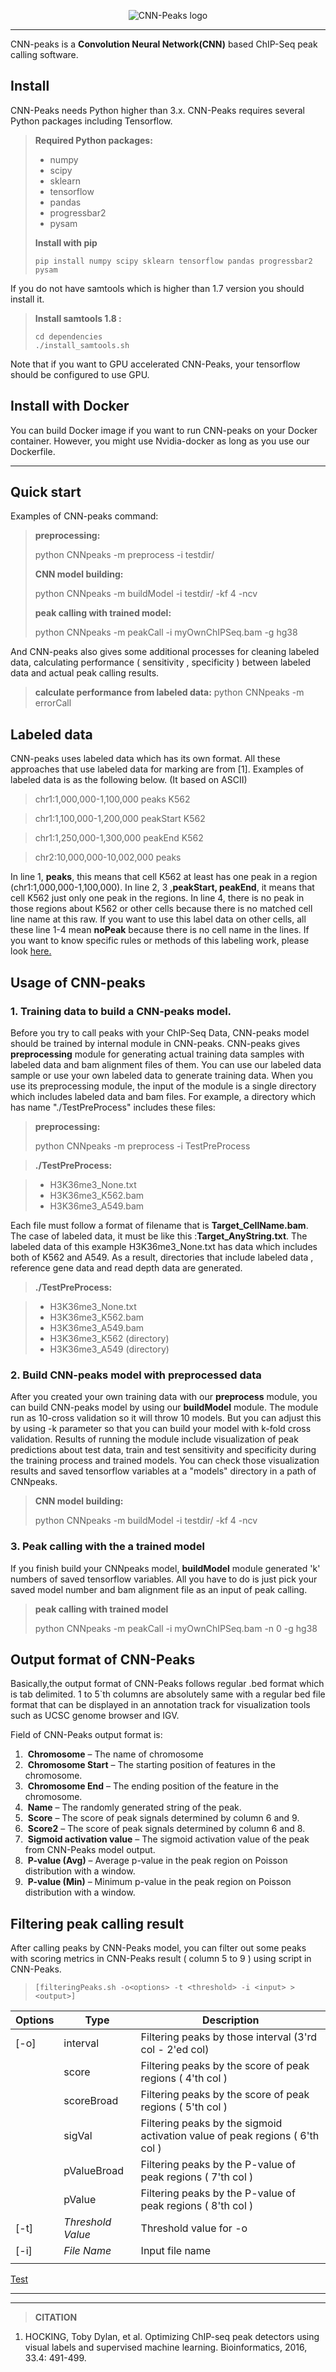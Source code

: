 
<p align="center">
    <img src="https://github.com/odb9402/ConvPeaks/blob/master/CNNpeaks.png" alt="CNN-Peaks logo">
</p>

----------

CNN-peaks is a **Convolution Neural Network(CNN)** based ChIP-Seq peak calling software. 

Install
-------------

CNN-Peaks needs Python higher than 3.x. CNN-Peaks requires several Python packages including Tensorflow. 

> **Required Python packages:**
>
> -  numpy
> -  scipy
> -  sklearn
> -  tensorflow
> -  pandas
> -  progressbar2
> -  pysam
>
> **Install with pip**
>
> ```
> pip install numpy scipy sklearn tensorflow pandas progressbar2 pysam
> ```



If you do not have samtools which is higher than 1.7 version you should install it.

> **Install samtools 1.8 :**
>
> ```
> cd dependencies
> ./install_samtools.sh
> ```
>
> 

Note that if you want to GPU accelerated CNN-Peaks, your tensorflow should be configured to use GPU.

Install with Docker
-------------

You can build Docker image if you want to run CNN-peaks on your Docker container. However, you might use Nvidia-docker as long as you use our Dockerfile.

---------

Quick start
-------------
Examples of CNN-peaks command:


> **preprocessing:**
>
> python CNNpeaks -m preprocess -i testdir/
>
> **CNN model building:**
>
> python CNNpeaks -m buildModel -i testdir/ -kf 4 -ncv
>
> **peak calling with trained model:**
>
> python CNNpeaks -m peakCall -i myOwnChIPSeq.bam -g hg38

And CNN-peaks also gives some additional processes for cleaning labeled data, calculating performance ( sensitivity , specificity ) between labeled data and actual peak calling results.



> **calculate performance from labeled data:**
> python CNNpeaks -m errorCall 





Labeled data
--------------- 
CNN-peaks uses labeled data which has its own format. All these approaches that use labeled data for marking are from [1]. Examples of labeled data is as the following below. (It based on ASCII)


> chr1:1,000,000-1,100,000 peaks K562

> chr1:1,100,000-1,200,000 peakStart K562

> chr1:1,250,000-1,300,000 peakEnd K562

> chr2:10,000,000-10,002,000 peaks


In line 1, **peaks**, this means that cell K562 at least has one peak in a region (chr1:1,000,000-1,100,000). In line 2, 3 ,**peakStart, peakEnd**,  it means that cell K562 just only one peak in the regions. In line 4, there is no peak in those regions about K562 or other cells because there is no matched cell line name at this raw. If you want to use this label data on other cells,  all these line 1-4 mean **noPeak** because there is no cell name in  the lines.  If you want to know specific rules or methods of this labeling work, please look [here.](https://academic.oup.com/bioinformatics/article/33/4/491/2608653/Optimizing-ChIP-seq-peak-detectors-using-visual)


Usage of CNN-peaks
---------------
### **1. Training data to build a CNN-peaks model.**

Before you try to call peaks with your ChIP-Seq Data, CNN-peaks model should be trained by internal module in CNN-peaks. CNN-peaks gives **preprocessing** module for generating actual training data samples with labeled data and bam alignment files of them. You can use our labeled data sample or use your own labeled data to generate training data. When you use its preprocessing module, the input of the module is a single directory which includes labeled data and bam files. For example, a directory which has name "./TestPreProcess" includes these files:

> **preprocessing:**
>
> python CNNpeaks -m preprocess -i TestPreProcess

> **./TestPreProcess:**

> - H3K36me3_None.txt 
> - H3K36me3_K562.bam
> - H3K36me3_A549.bam

Each file must follow a format of filename that is **Target_CellName.bam**. The case of labeled data, it must be like this :**Target_AnyString.txt**. The labeled data of this example H3K36me3_None.txt has data which includes both of K562 and A549.
As a result, directories that include labeled data , reference gene data and read depth data are generated.

> **./TestPreProcess:**

> - H3K36me3_None.txt 
> - H3K36me3_K562.bam
> - H3K36me3_A549.bam
> - H3K36me3_K562 (directory)
> - H3K36me3_A549 (directory)



### **2. Build CNN-peaks model with preprocessed data**

After you created your own training data with our **preprocess** module, you can build CNN-peaks model by using our **buildModel** module. The module run as 10-cross validation so it will throw 10 models. But you can adjust this by using -k parameter so that you can build your model with k-fold cross validation. Results of running the module include visualization of peak predictions about test data, train and test sensitivity and specificity during the training process and trained models. You can check those visualization results and saved tensorflow variables at a "models" directory in a path of CNNpeaks.

> **CNN model building:**
>
> python CNNpeaks -m buildModel -i testdir/ -kf 4 -ncv



### **3. Peak calling with the a trained model**

If you finish build your CNNpeaks model, **buildModel** module generated 'k' numbers of saved tensorflow variables. All you have to do is just pick your saved model number and bam alignment file as an input of peak calling.

> **peak calling with trained model**
>
> python CNNpeaks -m peakCall -i myOwnChIPSeq.bam -n 0 -g hg38



## Output format of CNN-Peaks

Basically,the output format of CNN-Peaks follows regular .bed format which is tab delimited. 1 to 5`th columns are absolutely same with a regular bed file format that can be displayed in an annotation track for visualization tools such as UCSC genome browser and IGV.

Field of CNN-Peaks output format is:

1. ​       **Chromosome** – The name of chromosome
2. ​       **Chromosome Start** – The starting position of features in the chromosome.
3. ​       **Chromosome End** – The ending position of the feature in the chromosome.
4. ​       **Name** – The randomly generated string of the peak.
5. ​        **Score** – The score of peak signals determined by column 6 and 9.
6. ​        **Score2** – The score of peak signals determined by column 6 and 8.
7. ​        **Sigmoid activation value** – The sigmoid activation value of the peak from CNN-Peaks model output.
8. ​       **P-value (Avg)** – Average p-value in the peak region on Poisson distribution with a window.
9. ​       **P-value (Min)** – Minimum p-value in the peak region on Poisson distribution with a window.



## Filtering peak calling result

After calling peaks by CNN-Peaks model, you can filter out some peaks with scoring metrics in CNN-Peaks result ( column 5 to 9 ) using script in CNN-Peaks.

> ```
> [filteringPeaks.sh -o<options> -t <threshold> -i <input> > <output>]
> ```

| Options | Type              | Description                                                  |
| ------- | ----------------- | ------------------------------------------------------------ |
| [-o]    | interval          | Filtering peaks by those interval (3'rd col - 2'ed col)      |
|         | score             | Filtering peaks by the score of peak regions ( 4'th col )    |
|         | scoreBroad        | Filtering peaks by the score of peak regions ( 5'th col )    |
|         | sigVal            | Filtering peaks by the sigmoid activation value of peak regions ( 6'th col ) |
|         | pValueBroad       | Filtering peaks by the P-value of peak regions ( 7'th col )  |
|         | pValue            | Filtering peaks by the P-value of peak regions ( 8'th col )  |
| [-t]    | *Threshold Value* | Threshold value for -o                                       |
| [-i]    | *File Name*       | Input file name                                              |
|         |                   |                                                              |


<a href="http://164.125.34.223/CNNPeaks_Alpha/alphaModel.tar" download>Test</a>

------
------
>**CITATION**

1. HOCKING, Toby Dylan, et al. Optimizing ChIP-seq peak detectors using visual labels and supervised machine learning. Bioinformatics, 2016, 33.4: 491-499.
